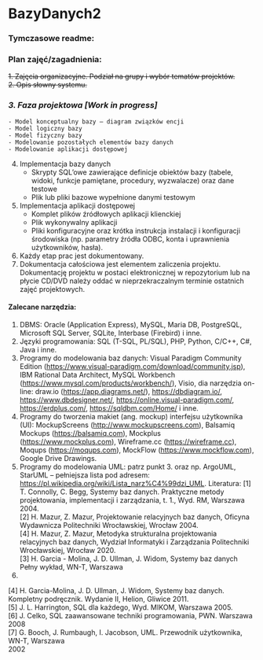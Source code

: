 # BazyDanych2
### Tymczasowe readme:

### Plan zajęć/zagadnienia:
~~1. Zajęcia organizacyjne. Podział na grupy i wybór tematów projektów.~~  
~~2. Opis słowny systemu.~~  
### _3. Faza projektowa_ ***[Work in progress]***
	- Model konceptualny bazy – diagram związków encji
    - Model logiczny bazy
    - Model fizyczny bazy
    - Modelowanie pozostałych elementów bazy danych
    - Modelowanie aplikacji dostępowej
4. Implementacja bazy danych
	- Skrypty SQL’owe zawierające definicje obiektów bazy (tabele, widoki, funkcje pamiętane, procedury, wyzwalacze) oraz dane testowe  
    - Plik lub pliki bazowe wypełnione danymi testowym  
5. Implementacja aplikacji dostępowej  
    - Komplet plików źródłowych aplikacji klienckiej  
    - Plik wykonywalny aplikacji  
    - Pliki konfiguracyjne oraz krótka instrukcja instalacji i konfiguracji środowiska
(np. parametry źródła ODBC, konta i uprawnienia użytkowników, hasła).  
6. Każdy etap prac jest dokumentowany.
7. Dokumentacja całościowa jest elementem zaliczenia projektu. Dokumentację projektu w postaci
elektronicznej w repozytorium lub na płycie CD/DVD należy oddać w nieprzekraczalnym terminie
ostatnich zajęć projektowych.
#### Zalecane narzędzia:
1. DBMS: Oracle (Application Express), MySQL, Maria DB, PostgreSQL, Microsoft SQL Server, SQLite,
Interbase (Firebird) i inne.
2. Języki programowania: SQL (T-SQL, PL/SQL), PHP, Python, C/C++, C#, Java i inne.
3. Programy do modelowania baz danych:
Visual Paradigm Community Edition (https://www.visual-paradigm.com/download/community.jsp),
IBM Rational Data Architect, MySQL Workbench (https://www.mysql.com/products/workbench/),
Visio, dia
narzędzia on-line: draw.io (https://app.diagrams.net/), https://dbdiagram.io/,
https://www.dbdesigner.net/, https://online.visual-paradigm.com/, https://erdplus.com/,
https://sqldbm.com/Home/
i inne.
4. Programy do tworzenia makiet (ang. mockup) interfejsu użytkownika (UI):
MockupScreens (http://www.mockupscreens.com), Balsamiq Mockups (https://balsamiq.com),
Mockplus (https://www.mockplus.com), Wireframe.cc (https://wireframe.cc), Moqups
(https://moqups.com), MockFlow (https://www.mockflow.com), Google Drive Drawings.
5. Programy do modelowania UML: patrz punkt 3. oraz np. ArgoUML, StarUML – pełniejsza lista pod
adresem: https://pl.wikipedia.org/wiki/Lista_narz%C4%99dzi_UML.
Literatura:
[1] T. Connolly, C. Begg, Systemy baz danych. Praktyczne metody projektowania,
implementacji i zarządzania, t. 1., Wyd. RM, Warszawa 2004.  
[2] H. Mazur, Z. Mazur, Projektowanie relacyjnych baz danych, Oficyna Wydawnicza
Politechniki Wrocławskiej, Wrocław 2004.  
[4] H. Mazur, Z. Mazur, Metodyka strukturalna projektowania relacyjnych baz danych, Wydział
Informatyki i Zarządzania Politechniki Wrocławskiej, Wrocław 2020.  
[3] H. Garcia - Molina, J. D. Ullman, J. Widom, Systemy baz danych Pełny wykład, WN-T, Warszawa
2006.  
[4] H. Garcia-Molina, J. D. Ullman, J. Widom, Systemy baz danych. Kompletny podręcznik. Wydanie II,
Helion, Gliwice 2011.  
[5] J. L. Harrington, SQL dla każdego, Wyd. MIKOM, Warszawa 2005.  
[6] J. Celko, SQL zaawansowane techniki programowania, PWN. Warszawa 2008  
[7] G. Booch, J. Rumbaugh, I. Jacobson, UML. Przewodnik użytkownika, WN-T, Warszawa  
2002
